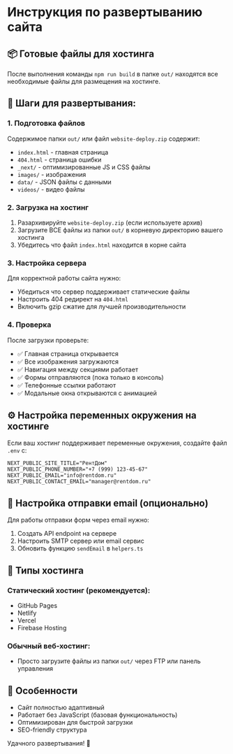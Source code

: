 # Инструкция по развертыванию сайта

## 📦 Готовые файлы для хостинга

После выполнения команды `npm run build` в папке `out/` находятся все необходимые файлы для размещения на хостинге.

## 🚀 Шаги для развертывания:

### 1. Подготовка файлов
Содержимое папки `out/` или файл `website-deploy.zip` содержит:
- `index.html` - главная страница
- `404.html` - страница ошибки
- `_next/` - оптимизированные JS и CSS файлы
- `images/` - изображения
- `data/` - JSON файлы с данными
- `videos/` - видео файлы

### 2. Загрузка на хостинг
1. Разархивируйте `website-deploy.zip` (если используете архив)
2. Загрузите ВСЕ файлы из папки `out/` в корневую директорию вашего хостинга
3. Убедитесь что файл `index.html` находится в корне сайта

### 3. Настройка сервера
Для корректной работы сайта нужно:
- Убедиться что сервер поддерживает статические файлы
- Настроить 404 редирект на `404.html`
- Включить gzip сжатие для лучшей производительности

### 4. Проверка
После загрузки проверьте:
- ✅ Главная страница открывается
- ✅ Все изображения загружаются
- ✅ Навигация между секциями работает
- ✅ Формы отправляются (пока только в консоль)
- ✅ Телефонные ссылки работают
- ✅ Модальные окна открываются с анимацией

## ⚙️ Настройка переменных окружения на хостинге

Если ваш хостинг поддерживает переменные окружения, создайте файл `.env` с:
```
NEXT_PUBLIC_SITE_TITLE="РентДом"
NEXT_PUBLIC_PHONE_NUMBER="+7 (999) 123-45-67"
NEXT_PUBLIC_EMAIL="info@rentdom.ru"
NEXT_PUBLIC_CONTACT_EMAIL="manager@rentdom.ru"
```

## 📧 Настройка отправки email (опционально)

Для работы отправки форм через email нужно:
1. Создать API endpoint на сервере
2. Настроить SMTP сервер или email сервис
3. Обновить функцию `sendEmail` в `helpers.ts`

## 🔧 Типы хостинга

### Статический хостинг (рекомендуется):
- GitHub Pages
- Netlify
- Vercel
- Firebase Hosting

### Обычный веб-хостинг:
- Просто загрузите файлы из папки `out/` через FTP или панель управления

## 📱 Особенности

- Сайт полностью адаптивный
- Работает без JavaScript (базовая функциональность)
- Оптимизирован для быстрой загрузки
- SEO-friendly структура

Удачного развертывания! 🚀
